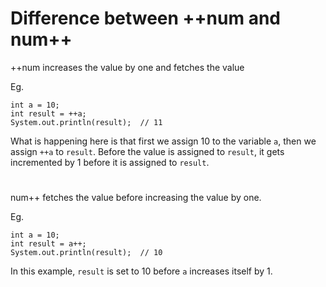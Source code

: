 # Difference between ++num and num++

++num increases the value by one and fetches the value

Eg. 
```{java}
int a = 10;
int result = ++a;
System.out.println(result);  // 11
```
What is happening here is that first we assign 10 to the variable `a`, then we assign `++a` to `result`. Before the value is assigned to `result`, it gets incremented by 1 before it is assigned to `result`.

#

num++ fetches the value before increasing the value by one.

Eg.
```{java}
int a = 10;
int result = a++;
System.out.println(result);  // 10
```
In this example, `result` is set to 10 before `a` increases itself by 1.